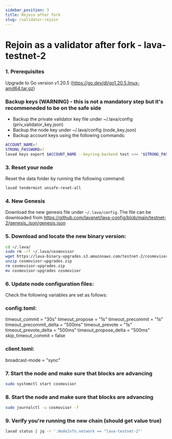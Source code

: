 ```yaml
---
sidebar_position: 3
title: Rejoin after fork
slug: /validator-rejoin
---
```


# Rejoin as a validator after fork - lava-testnet-2
### 1. Prerequisites
Upgrade to Go version v1.20.5 (https://go.dev/dl/go1.20.5.linux-amd64.tar.gz)

### Backup keys (WARNING) - this is not a mandatory step but it's recommeneded to be on the safe side
* Backup the private validator key file under ~/.lava/config (priv_validator_key.json)
* Backup the node key under ~/.lava/config (node_key.json)
* Backup account keys using the following commands:

```bash
ACCOUNT_NAME=?
STRONG_PASSWORD=?
lavad keys export $ACCOUNT_NAME --keyring-backend test <<< "$STRONG_PASSWORD" > $ACCOUNT_NAME.key
```

### 3. Reset your node

Reset the data folder by running the following command:

```bash
lavad tendermint unsafe-reset-all
```

### 4. New Genesis

Download the new genesis file under `~/.lava/config`. The file can be downloaded from https://github.com/lavanet/lava-config/blob/main/testnet-2/genesis_json/genesis.json


### 5. Download and locate the new binary version:

```bash
cd ~/.lava/
sudo rm -rf ~/.lava/cosmovisor
wget https://lava-binary-upgrades.s3.amazonaws.com/testnet-2/cosmovisor-upgrades/cosmovisor-upgrades.zip
unzip cosmovisor-upgrades.zip
rm cosmovisor-upgrades.zip
mv cosmovisor-upgrades cosmovisor
```

### 6. Update node configuration files:

Check the following variables are set as follows:

### config.toml:
timeout_commit = "30s"
timeout_propose = "1s"
timeout_precommit = "1s"
timeout_precommit_delta = "500ms"
timeout_prevote = "1s"
timeout_prevote_delta = "500ms"
timeout_propose_delta = "500ms"
skip_timeout_commit = false

### client.toml:
broadcast-mode = "sync"

### 7. Start the node and make sure that blocks are advancing

```bash
sudo systemctl start cosmovisor
```

### 8. Start the node and make sure that blocks are advancing

```bash
sudo journalctl -u cosmovisor -f
```
### 9. Verify you're running the new chain (should get value true)

```bash
lavad status | jq -r '.NodeInfo.network == "lava-testnet-2"'
```